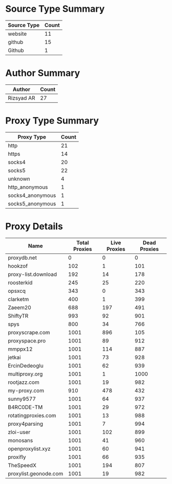 # Source Type Summary

| Source Type | Count |
|-------------|-------|
| website | 11 |
| github | 15 |
| Github | 1 |


# Author Summary

| Author | Count |
|--------|-------|
| Rizsyad AR | 27 |


# Proxy Type Summary

| Proxy Type | Count |
|------------|-------|
| http | 21 |
| https | 14 |
| socks4 | 20 |
| socks5 | 22 |
| unknown | 4 |
| http_anonymous | 1 |
| socks4_anonymous | 1 |
| socks5_anonymous | 1 |


# Proxy Details

| Name | Total Proxies | Live Proxies | Dead Proxies |
|------|---------------|--------------|---------------|
| proxydb.net | 0 | 0 | 0 |
| hookzof | 102 | 1 | 101 |
| proxy-list.download | 192 | 14 | 178 |
| roosterkid | 245 | 25 | 220 |
| opsxcq | 343 | 0 | 343 |
| clarketm | 400 | 1 | 399 |
| Zaeem20 | 688 | 197 | 491 |
| ShiftyTR | 993 | 92 | 901 |
| spys | 800 | 34 | 766 |
| proxyscrape.com | 1001 | 896 | 105 |
| proxyspace.pro | 1001 | 89 | 912 |
| mmppx12 | 1001 | 114 | 887 |
| jetkai | 1001 | 73 | 928 |
| ErcinDedeoglu | 1001 | 62 | 939 |
| multiproxy.org | 1001 | 1 | 1000 |
| rootjazz.com | 1001 | 19 | 982 |
| my-proxy.com | 910 | 478 | 432 |
| sunny9577 | 1001 | 64 | 937 |
| B4RC0DE-TM | 1001 | 29 | 972 |
| rotatingproxies.com | 1001 | 13 | 988 |
| proxy4parsing | 1001 | 7 | 994 |
| zloi-user | 1001 | 102 | 899 |
| monosans | 1001 | 41 | 960 |
| openproxylist.xyz | 1001 | 60 | 941 |
| proxifly | 1001 | 66 | 935 |
| TheSpeedX | 1001 | 194 | 807 |
| proxylist.geonode.com | 1001 | 19 | 982 |
